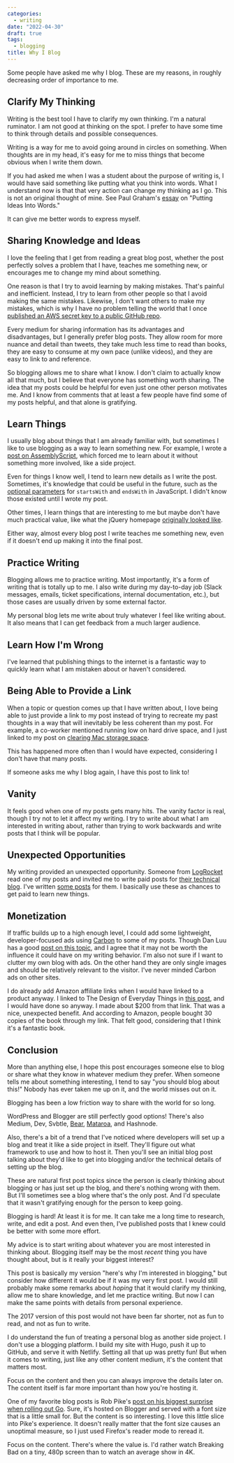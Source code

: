 ```yaml
---
categories:
  - writing
date: "2022-04-30"
draft: true
tags:
  - blogging
title: Why I Blog
---
```


Some people have asked me why I blog. These are my reasons, in roughly decreasing
order of importance to me.

## Clarify My Thinking

Writing is the best tool I have to clarify my own thinking. I'm a natural
ruminator. I am not good at thinking on the spot. I prefer to have some time to
think through details and possible consequences.

Writing is a way for me to avoid going around in circles on something. When
thoughts are in my head, it's easy for me to miss things that become obvious
when I write them down.

If you had asked me when I was a student about the purpose of writing is, I
would have said something like putting what you think into words. What I
understand now is that that very action can change my thinking as I go. This is
not an original thought of mine. See Paul Graham's
[essay](http://www.paulgraham.com/words.html) on "Putting Ideas Into Words."

It can give me better words to express myself.

## Sharing Knowledge and Ideas

I love the feeling that I get from reading a great blog post, whether the post
perfectly solves a problem that I have, teaches me something new, or encourages
me to change my mind about something.

One reason is that I try to avoid learning by making mistakes. That's painful
and inefficient. Instead, I try to learn from other people so that I avoid
making the same mistakes. Likewise, I don't want others to make my mistakes,
which is why I have no problem telling the world that I once [published an AWS
secret key to a public GitHub
repo](https://www.dannyguo.com/blog/i-published-my-aws-secret-key-to-github/).

Every medium for sharing information has its advantages and disadvantages, but I
generally prefer blog posts. They allow room for more nuance and detail than
tweets, they take much less time to read than books, they are easy to consume at
my own pace (unlike videos), and they are easy to link to and reference.

So blogging allows me to share what I know. I don't claim to actually know all
that much, but I believe that everyone has something worth sharing. The idea
that my posts could be helpful for even just one other person motivates me. And
I know from comments that at least a few people have find some of my posts
helpful, and that alone is gratifying.

## Learn Things

I usually blog about things that I am already familiar with, but sometimes I
like to use blogging as a way to learn something new. For example, I wrote a
[post on
AssemblyScript](https://www.dannyguo.com/blog/the-introductory-guide-to-assemblyscript/),
which forced me to learn about it without something more involved, like a side
project.

Even for things I know well, I tend to learn new details as I write the post.
Sometimes, it's knowledge that could be useful in the future, such as the
[optional
parameters](https://www.dannyguo.com/blog/how-to-check-if-a-javascript-string-begins-or-ends-with-a-string/#advanced-usage)
for `startsWith` and `endsWith` in JavaScript. I didn't know those existed until
I wrote my post.

Other times, I learn things that are interesting to me but maybe don't have much
practical value, like what the jQuery homepage [originally looked
like](https://www.dannyguo.com/blog/the-history-and-legacy-of-jquery/#a-brief-history-of-jquery).

Either way, almost every blog post I write teaches me something new, even if it
doesn't end up making it into the final post.

## Practice Writing

Blogging allows me to practice writing. Most importantly, it's a form of writing
that is totally up to me. I also write during my day-to-day job (Slack messages,
emails, ticket specifications, internal documentation, etc.), but those cases
are usually driven by some external factor.

My personal blog lets me write about truly whatever I feel like writing about.
It also means that I can get feedback from a much larger audience.

## Learn How I'm Wrong

I've learned that publishing things to the internet is a fantastic way to
quickly learn what I am mistaken about or haven't considered.

## Being Able to Provide a Link

When a topic or question comes up that I have written about, I love being able
to just provide a link to my post instead of trying to recreate my past thoughts
in a way that will inevitably be less coherent than my post. For example, a
co-worker mentioned running low on hard drive space, and I just linked to my
post on [clearing Mac storage
space](https://www.dannyguo.com/blog/clearing-mac-storage-space/).

This has happened more often than I would have expected, considering I don't
have that many posts.

If someone asks me why I blog again, I have this post to link to!

## Vanity

It feels good when one of my posts gets many hits. The vanity factor is real,
though I try not to let it affect my writing. I try to write about what I am
interested in writing about, rather than trying to work backwards and write
posts that I think will be popular.

## Unexpected Opportunities

My writing provided an unexpected opportunity. Someone from
[LogRocket](https://logrocket.com) read one of my posts and invited me to write
paid posts for [their technical blog](https://blog.logrocket.com/). I've written
[some posts](https://blog.logrocket.com/author/dannyguo) for them.  I basically
use these as chances to get paid to learn new things.

## Monetization

If traffic builds up to a high enough level, I could add some lightweight,
developer-focused ads using [Carbon](https://www.carbonads.net) to some of my
posts. Though Dan Luu has a good [post on this
topic](https://danluu.com/blog-ads/), and I agree that it may not be worth the
influence it could have on my writing behavior. I'm also not sure if I want to
clutter my own blog with ads. On the other hand they are only single images and
should be relatively relevant to the visitor. I've never minded Carbon ads on
other sites.

I do already add Amazon affiliate links when I would have linked to a product
anyway. I linked to The Design of Everyday Things in [this
post](https://www.dannyguo.com/blog/my-seatbelt-rule-for-judgment/), and I would
have done so anyway. I made about $200 from that link. That was a nice,
unexpected benefit. And according to Amazon, people bought 30 copies of the book
through my link. That felt good, considering that I think it's a fantastic book.

## Conclusion

More than anything else, I hope this post encourages someone else to blog or
share what they know in whatever medium they prefer. When someone tells me about
something interesting, I tend to say "you should blog about this!" Nobody has
ever taken me up on it, and the world misses out on it.

Blogging has been a low friction way to share with the world for so long.

WordPress and Blogger are still perfectly good options! There's also Medium,
Dev, Svbtle, [Bear](https://bearblog.dev/), [Mataroa](https://mataroa.blog/),
and Hashnode.

Also, there's a bit of a trend that I've noticed where developers will set up a
blog and treat it like a side project in itself. They'll figure out what
framework to use and how to host it. Then you'll see an initial blog post
talking about they'd like to get into blogging and/or the technical details of
setting up the blog.

These are natural first post topics since the person is clearly thinking about
blogging or has just set up the blog, and there's nothing wrong with them. But
I'll sometimes see a blog where that's the only post. And I'd speculate that it
wasn't gratifying enough for the person to keep going.

Blogging is hard! At least it is for me. It can take me a long time to research,
write, and edit a post. And even then, I've published posts that I knew could be
better with some more effort.

My advice is to start writing about whatever you are most interested in thinking
about. Blogging itself may be the most *recent* thing you have thought about,
but is it really your biggest interest?

This post is basically my version "here's why I'm interested in blogging," but
consider how different it would be if it was my very first post. I would still
probably make some remarks about *hoping* that it would clarify my thinking,
allow me to share knowledge, and let me practice writing. But now I can make the
same points with details from personal experience.

The 2017 version of this post would not have been far shorter, not as fun to
read, and not as fun to write.

I do understand the fun of treating a personal blog as another side project. I
don't use a blogging platform. I build my site with Hugo, push it up to GitHub,
and serve it with Netlify. Setting all that up was pretty fun! But when it comes
to writing, just like any other content medium, it's the content that matters
most.

Focus on the content and then you can always improve the details later on.  The
content itself is far more important than how you're hosting it.

One of my favorite blog posts is Rob Pike's [post on his biggest surprise when
rolling out
Go](https://commandcenter.blogspot.com/2012/06/less-is-exponentially-more.html).
Sure, it's hosted on Blogger and served with a font size that is a little small
for. But the content is so interesting. I love this little slice into Pike's
experience. It doesn't really matter that the font size causes an unoptimal
measure, so I just used Firefox's reader mode to reread it.

Focus on the content. There's where the value is. I'd rather watch Breaking Bad
on a tiny, 480p screen than to watch an average show in 4K.
